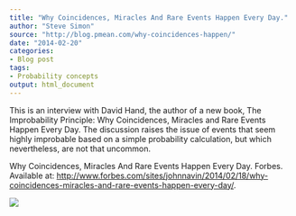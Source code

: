 ```yaml
---
title: "Why Coincidences, Miracles And Rare Events Happen Every Day."
author: "Steve Simon"
source: "http://blog.pmean.com/why-coincidences-happen/"
date: "2014-02-20"
categories:
- Blog post
tags:
- Probability concepts
output: html_document
---
```


This is an interview with David Hand, the author of a new book, The
Improbability Principle: Why Coincidences, Miracles and Rare Events
Happen Every Day. The discussion raises the issue of events that seem
highly improbable based on a simple probability calculation, but which
nevertheless, are not that uncommon.

<!---More--->

Why Coincidences, Miracles And Rare Events Happen Every Day. Forbes.
Available at:
<http://www.forbes.com/sites/johnnavin/2014/02/18/why-coincidences-miracles-and-rare-events-happen-every-day/>.

![](http://www.pmean.com/images/images/14/why-coincidences-happen01.png)




